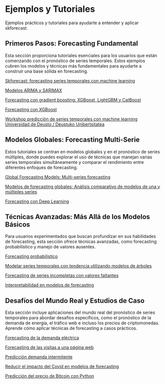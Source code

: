 <script src="https://kit.fontawesome.com/d20edc211b.js" crossorigin="anonymous"></script>

# Ejemplos y Tutoriales

Ejemplos prácticos y tutoriales para ayudarte a entender y aplicar skforecast.

## **Primeros Pasos: Forecasting Fundamental**

Esta sección proporciona tutoriales esenciales para los usuarios que están comenzando con el pronóstico de series temporales. Estos ejemplos cubren los modelos y técnicas más fundamentales para ayudarte a construir una base sólida en forecasting.

<i class="fa-duotone fa-chart-line fa" style="font-size: 25px; color:#1DA1F2;"></i> [Skforecast: forecasting series temporales con machine learning](https://www.cienciadedatos.net/documentos/py27-forecasting-series-temporales-python-scikitlearn.html)

<i class="fa-solid fa-arrow-trend-up" style="color: #E60023;"></i> [Modelos ARIMA y SARIMAX](https://cienciadedatos.net/documentos/py51-modelos-arima-sarimax-python.html)

<i class="fa-solid fa-sitemap fa" style="font-size: 25px; color:#00cc99;"></i> [Forecasting con gradient boosting: XGBoost, LightGBM y CatBoost](https://www.cienciadedatos.net/documentos/py39-forecasting-series-temporales-con-skforecast-xgboost-lightgbm-catboost.html)

<i class="fa-solid fa-diagram-project fa-rotate-90" style="font-size: 25px; color:#74C0FC;"></i> [Forecasting con XGBoost](https://www.cienciadedatos.net/documentos/py56-forecasting-series-temporales-con-xgboost.html)

<i class="fa-brands fa-youtube" style="font-size: 25px; color:#c4302b;"></i> [Workshop predicción de series temporales con machine learning 
Universidad de Deusto / Deustuko Unibertsitatea](https://youtu.be/MlktVhReO0E)


## **Modelos Globales: Forecasting Multi-Serie**

Estos tutoriales se centran en modelos globales y en el pronóstico de series múltiples, donde puedes explorar el uso de técnicas que manejan varias series temporales simultáneamente y comparar el rendimiento entre diferentes enfoques de forecasting.

<i class="fa-duotone fa-water fa" style="font-size: 25px; color:teal;"></i> [Global Forecasting Models: Multi-series forecasting](https://www.cienciadedatos.net/documentos/py44-multi-series-forecasting-skforecast-español.html)

<i class="fa-solid fa-globe" style="font-size: 25px; color:#6b8e23;"></i> [Modelos de forecasting globales: Análisis comparativo de modelos de una y múltiples series](https://www.cienciadedatos.net/documentos/py53-modelos-forecasting-globales.html)

<i class="fa-solid fa-layer-group" style="color: #001633;"></i> [Forecasting con Deep Learning](https://cienciadedatos.net/documentos/py54-forecasting-con-deep-learning)


## **Técnicas Avanzadas: Más Allá de los Modelos Básicos**

Para usuarios experimentados que buscan profundizar en sus habilidades de forecasting, esta sección ofrece técnicas avanzadas, como forecasting probabilístico y manejo de valores ausentes.

<i class="fa-light fa-chart-line fa" style="font-size: 25px; color:#f26e1d;"></i>  [Forecasting probabilístico](https://cienciadedatos.net/documentos/py42-forecasting-probabilistico.html)

<i class="fa-solid fa-arrow-trend-up" style="color: #fbbb09;"></i> [Modelar series temporales con tendencia utilizando modelos de árboles](https://cienciadedatos.net/documentos/py49-modelar-tendencia-en-series-temporales-modelos-de-arboles.html)

<i class="fa-solid fa-magnifying-glass" style="font-size: 25px; color:purple;"></i> [Forecasting de series incompletas con valores faltantes](https://www.cienciadedatos.net/documentos/py46-forecasting-series-temporales-incompletas.html)

<i class="fa-solid fa-chart-gantt" style="color: #ff004f;"></i> [Interpretabilidad en modelos de forecasting](https://www.cienciadedatos.net/documentos/py57-modelos-forecasting-interpretables.html)


## Desafíos del Mundo Real y Estudios de Caso

Esta sección incluye aplicaciones del mundo real del pronóstico de series temporales para abordar desafíos específicos, como el pronóstico de la demanda de energía, el tráfico web e incluso los precios de criptomonedas. Aprende cómo aplicar técnicas de forecasting a casos prácticos.

<i class="fa-duotone fa-lightbulb fa" style="font-size: 25px; color:#fcea2b;"></i> [Forecasting de la demanda eléctrica](https://www.cienciadedatos.net/documentos/py29-forecasting-demanda-energia-electrica-python.html)

<i class="fa-duotone fa-rss fa" style="font-size: 25px; color:#666666;"></i>  [Forecasting de las visitas a una página web](https://www.cienciadedatos.net/documentos/py37-forecasting-visitas-web-machine-learning.html)

<i class="fa-solid fa-wave-square" style="color: #fbbb09;"></i> [Predicción demanda intermitente](https://www.cienciadedatos.net/documentos/py48-forecasting-demanda-intermitente.html)

<i class="fa-solid fa-virus-covid" style="font-size: 25px; color:red;"></i> [Reducir el impacto del Covid en modelos de forecasting](https://cienciadedatos.net/documentos/py45-weighted-time-series-forecasting-es)

<i class="fa-brands fa-bitcoin fa" style="font-size: 25px; color:#f7931a;"></i> [Predicción del precio de Bitcoin con Python](https://www.cienciadedatos.net/documentos/py41-forecasting-criptomoneda-bitcoin-machine-learning-python.html)
